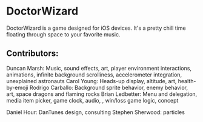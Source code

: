 # DoctorWizard
DoctorWizard is a game designed for iOS devices.  It's a pretty chill time floating through space to your favorite music.  

## Contributors:
Duncan Marsh: Music, sound effects, art, player environment interactions, animations, infinite background scrolliness, accelerometer integration, unexplained astronauts
Carol Young: Heads-up display, altitude, art, health-by-emoji
Rodrigo Carballo: Background sprite behavior, enemy behavior, art, space dragons and flaming rocks
Brian Ledbetter: Menu and delegation, media item picker, game clock, audio, , win/loss game logic, concept

Daniel Hour: DanTunes design, consulting
Stephen Sherwood: particles
